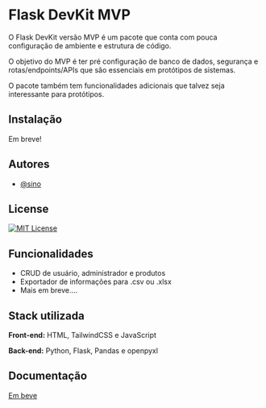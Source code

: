 # Flask DevKit MVP

O Flask DevKit versão MVP é um pacote que conta com pouca configuração de ambiente e estrutura de código.

O objetivo do MVP é ter pré configuração de banco de dados, segurança e rotas/endpoints/APIs que são essenciais em protótipos de sistemas.

O pacote também tem funcionalidades adicionais que talvez seja interessante para protótipos.


## Instalação

Em breve!
    
## Autores

- [@sino](https://www.github.com/sinueh-andreata)


## License

[![MIT License](https://img.shields.io/badge/License-MIT-green.svg)](https://choosealicense.com/licenses/mit/)
## Funcionalidades

- CRUD de usuário, administrador e produtos
- Exportador de informações para .csv ou .xlsx
- Mais em breve....


## Stack utilizada

**Front-end:** HTML, TailwindCSS e JavaScript

**Back-end:** Python, Flask, Pandas e openpyxl


## Documentação

[Em beve](https://link-da-documentação)


